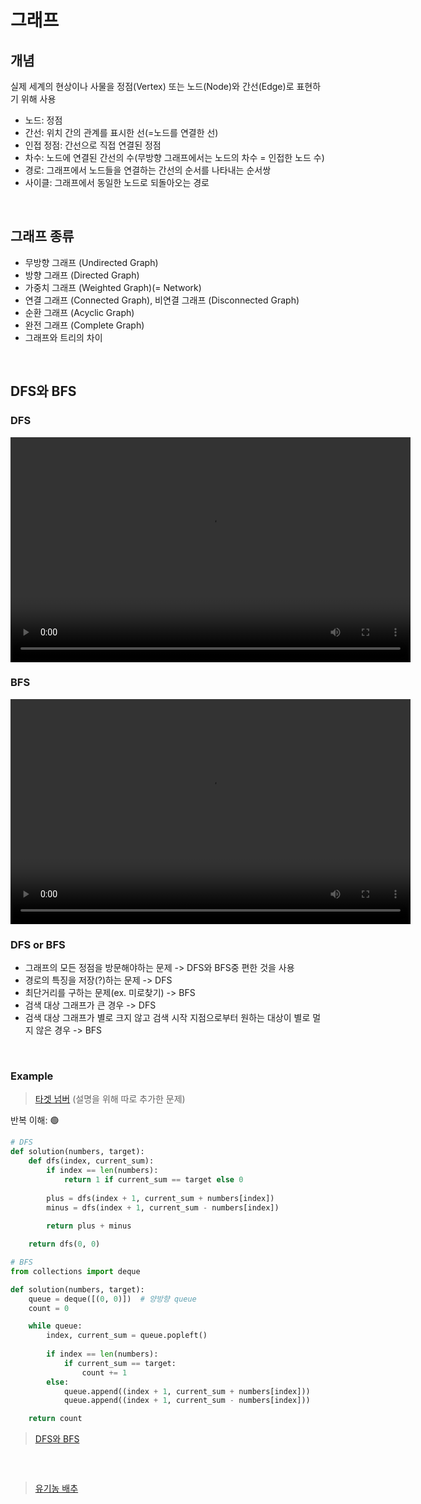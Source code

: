 # 그래프

## 개념

실제 세계의 현상이나 사물을 정점(Vertex) 또는 노드(Node)와 간선(Edge)로 표현하기 위해 사용

- 노드: 정점
- 간선: 위치 간의 관계를 표시한 선(=노드를 연결한 선)
- 인접 정점: 간선으로 직접 연결된 정점
- 차수: 노드에 연결된 간선의 수(무방향 그래프에서는 노드의 차수 = 인접한 노드 수)
- 경로: 그래프에서 노드들을 연결하는 간선의 순서를 나타내는 순서쌍
- 사이클: 그래프에서 동일한 노드로 되돌아오는 경로

<br/>

## 그래프 종류

- 무방향 그래프 (Undirected Graph)
- 방향 그래프 (Directed Graph)
- 가중치 그래프 (Weighted Graph)(= Network)
- 연결 그래프 (Connected Graph), 비연결 그래프 (Disconnected Graph)
- 순환 그래프 (Acyclic Graph)
- 완전 그래프 (Complete Graph)
- 그래프와 트리의 차이

<br/>

## DFS와 BFS

### DFS 

<video src="./video/DFS.m4v" width="640" height="360" controls>
    DFS
</video>

### BFS

<video src="./video/BFS.m4v" width="640" height="360" controls>
    BFS
</video>

### DFS or BFS

- 그래프의 모든 정점을 방문해야하는 문제 -> DFS와 BFS중 편한 것을 사용
- 경로의 특징을 저장(?)하는 문제 -> DFS
- 최단거리를 구하는 문제(ex. 미로찾기) -> BFS
- 검색 대상 그래프가 큰 경우 -> DFS
- 검색 대상 그래프가 별로 크지 않고 검색 시작 지점으로부터 원하는 대상이 별로 멀지 않은 경우 -> BFS

<br/>

### Example

> [타겟 넘버](https://school.programmers.co.kr/learn/courses/30/lessons/43165)
(설명을 위해 따로 추가한 문제)

반복 이해: 🟢  

```python
# DFS
def solution(numbers, target):
    def dfs(index, current_sum):
        if index == len(numbers):
            return 1 if current_sum == target else 0
        
        plus = dfs(index + 1, current_sum + numbers[index])
        minus = dfs(index + 1, current_sum - numbers[index])
        
        return plus + minus

    return dfs(0, 0)
```

```python
# BFS
from collections import deque

def solution(numbers, target):
    queue = deque([(0, 0)])  # 양방향 queue
    count = 0

    while queue:
        index, current_sum = queue.popleft()
        
        if index == len(numbers):
            if current_sum == target:
                count += 1
        else:
            queue.append((index + 1, current_sum + numbers[index]))
            queue.append((index + 1, current_sum - numbers[index]))

    return count
```


> [DFS와 BFS](https://www.acmicpc.net/problem/1260)

```python
```

<br/>

> [유기농 배추](https://www.acmicpc.net/problem/1012)

```python
```

<br/>